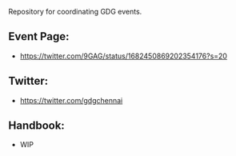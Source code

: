 Repository for coordinating GDG events.

## Event Page:
- https://twitter.com/9GAG/status/1682450869202354176?s=20

## Twitter:
- https://twitter.com/gdgchennai

## Handbook:
- WIP
